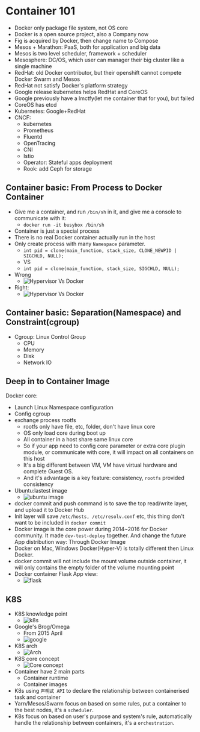 # Container 101

* Docker only package file system, not OS core
* Docker is a open source project, also a Company now
* Fig is acquired by Docker, then change name to Compose
* Mesos + Marathon: PaaS, both for application and big data
* Mesos is two level scheduler, framework + scheduler
* Mesosphere: DC/OS, which user can manager their big cluster like a single machine
* RedHat: old Docker contributor, but their openshift cannot compete Docker Swarm and Mesos
* RedHat not satisfy Docker's platform strategy
* Google release kubernetes helps RedHat and CoreOS
* Google previously have a lmctfy(let me container that for you), but failed
* CoreOS has etcd
* Kubernetes: Google+RedHat
* CNCF:
  * kubernetes
  * Prometheus
  * Fluentd
  * OpenTracing
  * CNI
  * Istio
  * Operator: Stateful apps deployment
  * Rook: add Ceph for storage

## Container basic: From Process to Docker Container

* Give me a container, and run `/bin/sh` in it, and give me a console to communicate with it:
  * `docker run -it busybox /bin/sh`
* Container is just a special process
* There is no real Docker container actually run in the host
* Only create process with many `Namespace` parameter.
  * `int pid = clone(main_function, stack_size, CLONE_NEWPID | SIGCHLD, NULL);`
  * VS
  * `int pid = clone(main_function, stack_size, SIGCHLD, NULL);`
* Wrong
  * ![Hypervisor Vs Docker](../images/container/docker_hypervisor.png)
* Right:
  * ![Hypervisor Vs Docker](../images/container/docker_hypervisor2.png)


## Container basic: Separation(Namespace) and Constraint(cgroup)
* Cgroup: Linux Control Group
  * CPU
  * Memory
  * Disk
  * Network IO

## Deep in to Container Image

Docker core:
* Launch Linux Namespace configuration
* Config cgroup
* exchange process rootfs
  * rootfs only have file, etc, folder, don't have linux core
  * OS only load core during boot up
  * All container in a host share same linux core
  * So if your app need to config core parameter or extra core plugin module, or communicate with core, it will impact on all containers on this host
  * It's a big different between VM, VM have virtual hardware and complete Guest OS.
  * And it's advantage is a key feature: consistency, `rootfs` provided consistency
* Ubuntu:lastest image
  * ![ubuntu image](../images/container/ubuntu_latest.png)
* docker commit and push command is to save the top read/write layer, and upload it to Docker Hub
* Init layer will save `/etc/hosts, /etc/resolv.conf` etc, this thing don't want to be included in `docker commit`
* Docker image is the core power during 2014~2016 for Docker community. It made `dev-test-deploy` together. And change the future App distribution way: Through Docker Image
* Docker on Mac, Windows Docker(Hyper-V) is totally different then Linux Docker.
* docker commit will not include the mount volume outside container, it will only contains the empty folder of the volume mounting point
* Docker container Flask App view:
  * ![flask](../images/container/flask.png)


## K8S
* K8S knowledge point
  * ![k8s](../images/container/k8s_know.png)
* Google's Brog/Omega
  * From 2015 April
  * ![google](../images/container/google.png)
* K8S arch
  * ![Arch](../images/container/k8s_arch.png)
* K8S core concept
  * ![Core concept](../images/container/k8s_core_concept.png)
* Container have 2 main parts
  * Container runtime
  * Container images
* K8s using `声明式 API` to declare the relationship between containerised task and container
* Yarn/Mesos/Swarm focus on based on some rules, put a container to the best nodes, it's a `scheduler`.
* K8s focus on based on user's purpose and system's rule, automatically handle the relationship between containers, it's a `orchestration`.

